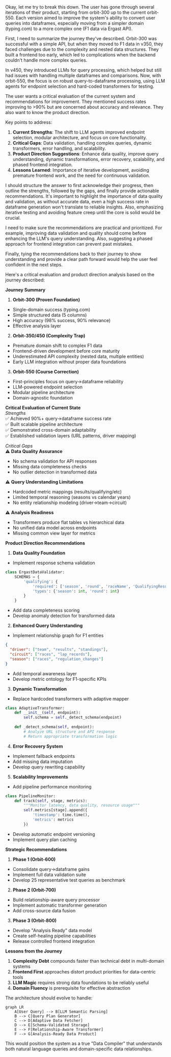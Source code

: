 <think>
Okay, let me try to break this down. The user has gone through several iterations of their product, starting from orbit-300 up to the current orbit-550. Each version aimed to improve the system's ability to convert user queries into dataframes, especially moving from a simpler domain (typing.com) to a more complex one (F1 data via Ergast API). 

First, I need to summarize the journey they've described. Orbit-300 was successful with a simple API, but when they moved to F1 data in v350, they faced challenges due to the complexity and nested data structures. They built a frontend too early, which led to complications when the backend couldn't handle more complex queries. 

In v450, they introduced LLMs for query processing, which helped but still had issues with handling multiple dataframes and comparisons. Now, with orbit-550, the focus is on robust query-to-dataframe processing, using LLM agents for endpoint selection and hard-coded transformers for testing.

The user wants a critical evaluation of the current system and recommendations for improvement. They mentioned success rates improving to >90% but are concerned about accuracy and relevance. They also want to know the product direction.

Key points to address:
1. **Current Strengths**: The shift to LLM agents improved endpoint selection, modular architecture, and focus on core functionality.
2. **Critical Gaps**: Data validation, handling complex queries, dynamic transformers, error handling, and scalability.
3. **Product Direction Suggestions**: Enhance data quality, improve query understanding, dynamic transformations, error recovery, scalability, and phased frontend integration.
4. **Lessons Learned**: Importance of iterative development, avoiding premature frontend work, and the need for continuous validation.

I should structure the answer to first acknowledge their progress, then outline the strengths, followed by the gaps, and finally provide actionable recommendations. It's important to highlight the importance of data quality and validation, as without accurate data, even a high success rate in dataframe generation won't translate to reliable insights. Also, emphasizing iterative testing and avoiding feature creep until the core is solid would be crucial.

I need to make sure the recommendations are practical and prioritized. For example, improving data validation and quality should come before enhancing the LLM's query understanding. Also, suggesting a phased approach for frontend integration can prevent past mistakes.

Finally, tying the recommendations back to their journey to show understanding and provide a clear path forward would help the user feel confident in the next steps.
</think>

Here's a critical evaluation and product direction analysis based on the journey described:

**Journey Summary**  
1. **Orbit-300 (Proven Foundation)**  
- Single-domain success (typing.com)  
- Simple structured data (5 columns)  
- High accuracy (98% success, 90% relevance)  
- Effective analysis layer  

2. **Orbit-350/450 (Complexity Trap)**  
- Premature domain shift to complex F1 data  
- Frontend-driven development before core maturity  
- Underestimated API complexity (nested data, multiple entities)  
- Early LLM integration without proper data foundations  

3. **Orbit-550 (Course Correction)**  
- First-principles focus on query→dataframe reliability  
- LLM-powered endpoint selection  
- Modular pipeline architecture  
- Domain-agnostic foundation  

**Critical Evaluation of Current State**  
*Strengths*  
✅ Achieved 90%+ query→dataframe success rate  
✅ Built scalable pipeline architecture  
✅ Demonstrated cross-domain adaptability  
✅ Established validation layers (URL patterns, driver mapping)  

*Critical Gaps*  
⚠️ **Data Quality Assurance**  
- No schema validation for API responses  
- Missing data completeness checks  
- No outlier detection in transformed data  

⚠️ **Query Understanding Limitations**  
- Hardcoded metric mappings (results/qualifying/etc)  
- Limited temporal reasoning (seasons vs calendar years)  
- No entity relationship modeling (driver→team→circuit)  

⚠️ **Analysis Readiness**  
- Transformers produce flat tables vs hierarchical data  
- No unified data model across endpoints  
- Missing common view layer for metrics  

**Product Direction Recommendations**  

1. **Data Quality Foundation**  
- Implement response schema validation  
```python
class ErgastDataValidator:
    SCHEMAS = {
        'qualifying': {
            'required': ['season', 'round', 'raceName', 'QualifyingResults'],
            'types': {'season': int, 'round': int}
        }
    }
```  
- Add data completeness scoring  
- Develop anomaly detection for transformed data  

2. **Enhanced Query Understanding**  
- Implement relationship graph for F1 entities  
```json
{
  "driver": ["team", "results", "standings"],
  "circuit": ["races", "lap_records"],
  "season": ["races", "regulation_changes"]
}
```  
- Add temporal awareness layer  
- Develop metric ontology for F1-specific KPIs  

3. **Dynamic Transformation**  
- Replace hardcoded transformers with adaptive mapper  
```python
class AdaptiveTransformer:
    def __init__(self, endpoint):
        self.schema = self._detect_schema(endpoint)
        
    def _detect_schema(self, endpoint):
        # Analyze URL structure and API response
        # Return appropriate transformation logic
```  

4. **Error Recovery System**  
- Implement fallback endpoints  
- Add missing data imputation  
- Develop query rewriting capability  

5. **Scalability Improvements**  
- Add pipeline performance monitoring  
```python
class PipelineMonitor:
    def track(self, stage, metrics):
        """Monitor latency, data quality, resource usage"""
        self.metrics[stage].append({
            'timestamp': time.time(),
            'metrics': metrics
        })
```  
- Develop automatic endpoint versioning  
- Implement query plan caching  

**Strategic Recommendations**  
1. **Phase 1 (Orbit-600)**  
- Consolidate query→dataframe gains  
- Implement full data validation suite  
- Develop 25 representative test queries as benchmark  

2. **Phase 2 (Orbit-700)**  
- Build relationship-aware query processor  
- Implement automatic transformer generation  
- Add cross-source data fusion  

3. **Phase 3 (Orbit-800)**  
- Develop "Analysis Ready" data model  
- Create self-healing pipeline capabilities  
- Release controlled frontend integration  

**Lessons from the Journey**  
1. **Complexity Debt** compounds faster than technical debt in multi-domain systems  
2. **Frontend First** approaches distort product priorities for data-centric tools  
3. **LLM Magic** requires strong data foundations to be reliably useful  
4. **Domain Fluency** is prerequisite for effective abstraction  

The architecture should evolve to handle:  
```mermaid
graph LR
    A[User Query] --> B[LLM Semantic Parsing]
    B --> C[Query Plan Generator]
    C --> D[Adaptive Data Fetcher]
    D --> E[Schema-Validated Storage]
    E --> F[Relationship-Aware Transformer]
    F --> G[Analysis-Ready Data Product]
```  

This would position the system as a true "Data Compiler" that understands both natural language queries and domain-specific data relationships.
